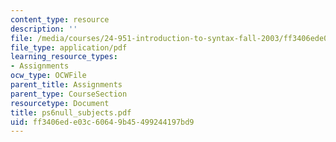 ```yaml
---
content_type: resource
description: ''
file: /media/courses/24-951-introduction-to-syntax-fall-2003/ff3406ede03c60649b45499244197bd9_ps6null_subjects.pdf
file_type: application/pdf
learning_resource_types:
- Assignments
ocw_type: OCWFile
parent_title: Assignments
parent_type: CourseSection
resourcetype: Document
title: ps6null_subjects.pdf
uid: ff3406ed-e03c-6064-9b45-499244197bd9
---
```

